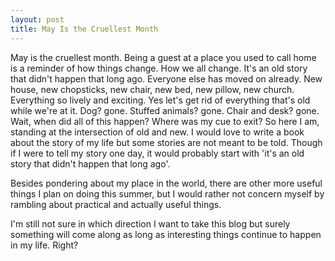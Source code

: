 ```yaml
---
layout: post
title: May Is the Cruellest Month
---
```


May is the cruellest month. Being a guest at a place you used to call home is a reminder of how things change. How we all change. It's an old story that didn't happen that long ago. Everyone else has moved on already. New house, new chopsticks, new chair, new bed, new pillow, new church. Everything so lively and exciting. Yes let's get rid of everything that's old while we're at it. Dog? gone. Stuffed animals? gone. Chair and desk? gone. Wait, when did all of this happen? Where was my cue to exit? So here I am, standing at the intersection of old and new. I would love to write a book about the story of my life but some stories are not meant to be told. Though if I were to tell my story one day, it would probably start with 'it's an old story that didn't happen that long ago'.

Besides pondering about my place in the world, there are other more useful things I plan on doing this summer, but I would rather not concern myself by rambling about practical and actually useful things.

I'm still not sure in which direction I want to take this blog but surely something will come along as long as interesting things continue to  happen in my life. Right?
